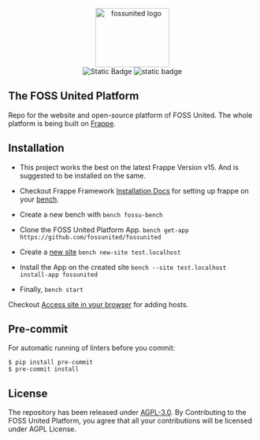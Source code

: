 <div align="center">
    <img alt="fossunited logo" src="https://raw.githubusercontent.com/fossunited/Branding/main/asset/general-logos/logo-white.png" width="150px" height="120px">
</div>

<div align="center">
<img alt="Static Badge" src="https://img.shields.io/badge/Built%20on-Frappe-blue?style=for-the-badge&logo=https%3A%2F%2Favatars.githubusercontent.com%2Fu%2F836974%3Fs%3D48%26v%3D4&link=https%3A%2F%2Ffrappe.io"/>

<img alt="static badge" src="https://img.shields.io/badge/LIcense-AGPL-yellow?style=for-the-badge&link=https%3A%2F%2Fwww.gnu.org%2Flicenses%2Fagpl-3.0.en.html"/>
</div>

## The FOSS United Platform 
Repo for the website and open-source platform of FOSS United. The whole platform is being built on [Frappe](https://frappe.io). 

## Installation 
- This project works the best on the latest Frappe Version v15. And is suggested to be installed on the same. 
- Checkout Frappe Framework [Installation Docs](https://frappeframework.com/docs/) for setting up frappe on your [bench](https://frappeframework.com/docs/user/en/tutorial/install-and-setup-bench). 

- Create a new bench with 
```bench fossu-bench``` 
- Clone the FOSS United Platform App. 
```bench get-app https://github.com/fossunited/fossunited```
- Create a [new site](https://frappeframework.com/docs/user/en/tutorial/create-a-site) 
```bench new-site test.localhost```
- Install the App on the created site 
```bench --site test.localhost install-app fossunited```
- Finally, 
```bench start```

Checkout [Access site in your browser](https://frappeframework.com/docs/user/en/tutorial/create-a-site#access-site-in-your-browser) for adding hosts.  

## Pre-commit 
For automatic running of linters before you commit:

```
$ pip install pre-commit
$ pre-commit install
```
## License
The repository has been released under [AGPL-3.0](https://github.com/fossunited/fossunited/blob/develop/LICENSE).
By Contributing to the FOSS United Platform, you agree that all your contributions will be licensed under AGPL License.
